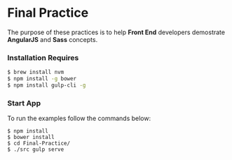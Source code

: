 # Final Practice

The purpose of these practices is to help **Front End** developers demostrate **AngularJS** and **Sass** concepts.

### Installation Requires

```sh
$ brew install nvm
$ npm install -g bower
$ npm install gulp-cli -g
```

### Start App

To run the examples follow the commands below:
```
$ npm install
$ bower install
$ cd Final-Practice/
$ ./src gulp serve
```
